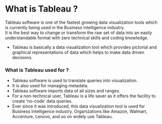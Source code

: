 # What is Tableau ?
Tableau software is one of the fastest growing data visualization tools which is currently being used in the Business intelligence industry.        
It is the best way to change or transform the raw set of data into an easily understandable format with zero technical skills and coding knowledge.
- Tableau is basically a data visualization tool which provides pictorial and graphical representations of data which helps to make data driven decisions.

<h3>What is Tableau used for ?</h3>            

- Tableau software is used to translate queries into visualization.     
- It is also used for managing metadata.           
- Tableau software imports data of all sizes and ranges.                 
- For a non-technical user, Tableau is a life saver as it offers the facility to create ‘no-code’ data queries.                        
- Ever since it was introduced, this data visualization tool is used for Business Intelligence industry. Organizations like Amazon, Walmart, Accenture, Lenovo, and so on widely use Tableau.        
